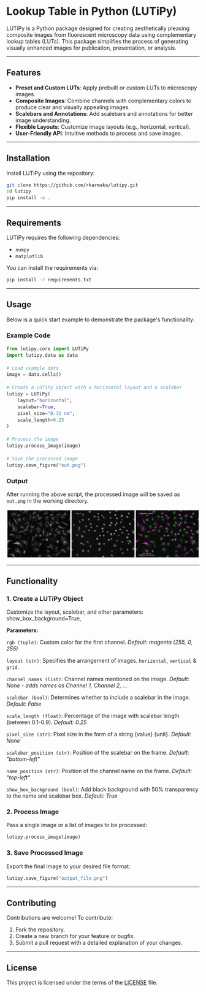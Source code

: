 # Lookup Table in Python (LUTiPy)

LUTiPy is a Python package designed for creating aesthetically pleasing composite images from fluorescent microscopy data using complementary lookup tables (LUTs). This package simplifies the process of generating visually enhanced images for publication, presentation, or analysis.

---

## Features

- **Preset and Custom LUTs**: Apply prebuilt or custom LUTs to microscopy images.
- **Composite Images**: Combine channels with complementary colors to produce clear and visually appealing images.
- **Scalebars and Annotations**: Add scalebars and annotations for better image understanding.
- **Flexible Layouts**: Customize image layouts (e.g., horizontal, vertical).
- **User-Friendly API**: Intuitive methods to process and save images.

---

## Installation

Install LUTiPy using the repository:

```bash
git clone https://github.com/rkarmaka/lutipy.git
cd lutipy
pip install -e .
```

---

## Requirements

LUTiPy requires the following dependencies:

- `numpy`
- `matplotlib`

You can install the requirements via:

```bash
pip install -r requirements.txt
```

---

## Usage

Below is a quick start example to demonstrate the package's functionality:

### Example Code

```python
from lutipy.core import LUTiPy
import lutipy.data as data

# Load example data
image = data.cells()

# Create a LUTiPy object with a horizontal layout and a scalebar
lutipy = LUTiPy(
    layout="horizontal",
    scalebar=True,
    pixel_size="0.31 nm",
    scale_length=0.25
)

# Process the image
lutipy.process_image(image)

# Save the processed image
lutipy.save_figure("out.png")
```

### Output

After running the above script, the processed image will be saved as `out.png` in the working directory.

<img src="assets/out.png"/>

---

## Functionality

### 1. Create a LUTiPy Object
Customize the layout, scalebar, and other parameters:
show_box_background=True,

**Parameters:**

```rgb (tuple)```: Custom color for the first channel. *Default: magenta (255, 0, 255)*

```layout (str)```: Specifies the arrangement of images. ```horizontal```, ```vertical``` & ```grid```.

```channel_names (list)```: Channel names mentioned on the image. *Default: None - adds names as Channel 1, Channel 2, ...*

```scalebar (bool)```: Determines whether to include a scalebar in the image. *Default: False*

```scale_length (float)```: Percentage of the image with scalebar length (between 0.1-0.9). *Default: 0.25*

```pixel_size (str)```: Pixel size in the form of a string {value} {unit}. *Default: None*

```scalebar_position (str)```: Position of the scalebar on the frame. *Default: "bottom-left"*

```name_position (str)```: Position of the channel name on the frame. *Default: "top-left"*

```show_box_background (bool)```: Add black background with 50% transparency to the name and scalebar box. *Default: True*


### 2. Process Image
Pass a single image or a list of images to be processed:

```python
lutipy.process_image(image)
```

### 3. Save Processed Image
Export the final image to your desired file format:

```python
lutipy.save_figure("output_file.png")
```

---

## Contributing

Contributions are welcome! To contribute:

1. Fork the repository.
2. Create a new branch for your feature or bugfix.
3. Submit a pull request with a detailed explanation of your changes.

---

## License

This project is licensed under the terms of the [LICENSE](LICENSE) file.
